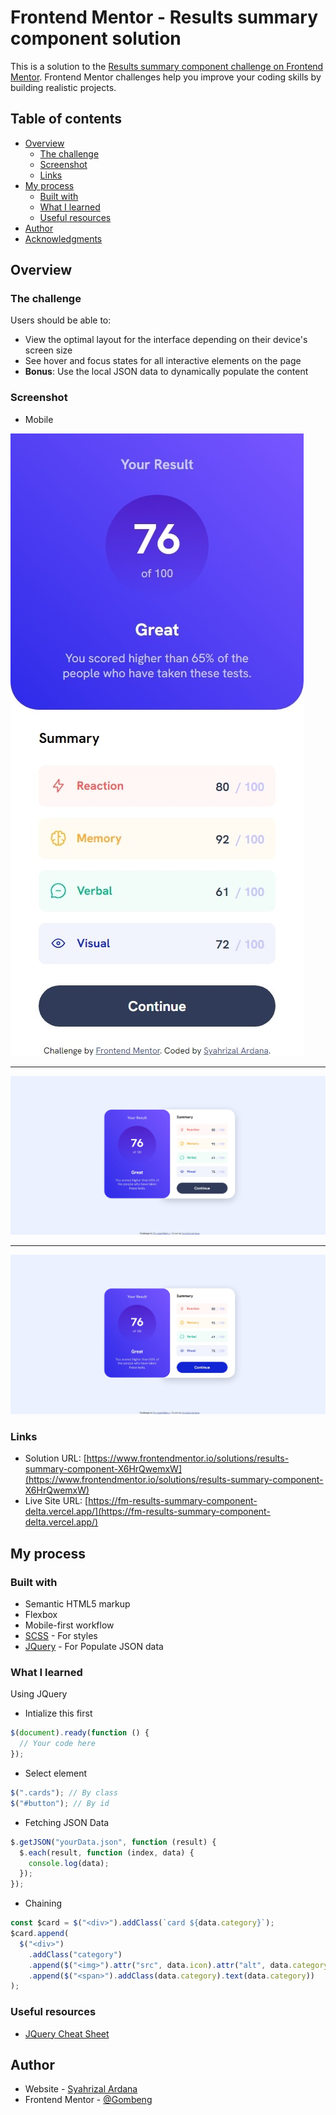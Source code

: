 # Frontend Mentor - Results summary component solution

This is a solution to the [Results summary component challenge on Frontend Mentor](https://www.frontendmentor.io/challenges/results-summary-component-CE_K6s0maV). Frontend Mentor challenges help you improve your coding skills by building realistic projects.

## Table of contents

- [Overview](#overview)
  - [The challenge](#the-challenge)
  - [Screenshot](#screenshot)
  - [Links](#links)
- [My process](#my-process)
  - [Built with](#built-with)
  - [What I learned](#what-i-learned)
  - [Useful resources](#useful-resources)
- [Author](#author)
- [Acknowledgments](#acknowledgments)

## Overview

### The challenge

Users should be able to:

- View the optimal layout for the interface depending on their device's screen size
- See hover and focus states for all interactive elements on the page
- **Bonus**: Use the local JSON data to dynamically populate the content

### Screenshot

- Mobile

![Mobile Screenshot](./assets/images/ss-mobile.jpeg)

---

![Desktop Screenshot](./assets/images/ss-desktop.jpeg)

---

![Active State Screenshot](./assets/images/ss-active-state.jpeg)

### Links

- Solution URL: [https://www.frontendmentor.io/solutions/results-summary-component-X6HrQwemxW](https://www.frontendmentor.io/solutions/results-summary-component-X6HrQwemxW)
- Live Site URL: [https://fm-results-summary-component-delta.vercel.app/](https://fm-results-summary-component-delta.vercel.app/)

## My process

### Built with

- Semantic HTML5 markup
- Flexbox
- Mobile-first workflow
- [SCSS](https://sass-lang.com/) - For styles
- [JQuery](https://jquery.com/) - For Populate JSON data

### What I learned

Using JQuery

- Intialize this first

```js
$(document).ready(function () {
  // Your code here
});
```

- Select element

```js
$(".cards"); // By class
$("#button"); // By id
```

- Fetching JSON Data

```js
$.getJSON("yourData.json", function (result) {
  $.each(result, function (index, data) {
    console.log(data);
  });
});
```

- Chaining

```js
const $card = $("<div>").addClass(`card ${data.category}`);
$card.append(
  $("<div>")
    .addClass("category")
    .append($("<img>").attr("src", data.icon).attr("alt", data.category))
    .append($("<span>").addClass(data.category).text(data.category))
);
```

### Useful resources

- [JQuery Cheat Sheet](https://oscarotero.com/jquery/)

## Author

- Website - [Syahrizal Ardana](https://syahrizal-portfolio.vercel.app)
- Frontend Mentor - [@Gombeng](https://www.frontendmentor.io/profile/Gombeng)
